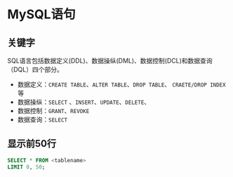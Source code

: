 # MySQL语句

## 关键字
SQL语言包括数据定义(DDL)、数据操纵(DML)、数据控制(DCL)和数据查询（DQL）四个部分。
- 数据定义：`CREATE TABLE`、`ALTER TABLE`、`DROP TABLE`、 `CRAETE/DROP INDEX`等
- 数据操纵：`SELECT` 、`INSERT`、`UPDATE`、`DELETE`、
- 数据控制：`GRANT`、`REVOKE`
- 数据查询：`SELECT`

## 显示前50行
```sql
SELECT * FROM <tablename> 
LIMIT 0, 50;
```
